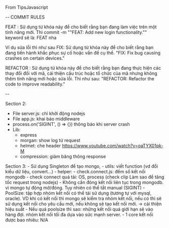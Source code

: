 From TipsJavascript

--
COMMIT RULES

FEAT : Sử dụng từ khóa này để cho biết rằng bạn đang làm việc trên một tính năng mới.
Thì commit -m ""FEAT: Add new login functionality.""
keyword sẽ là: FEAT nha

Ví dụ sửa lỗi thì như sau
FIX: Sử dụng từ khóa này để cho biết rằng bạn đang tiến hành khắc phục sự cố hoặc vấn đề cụ thể.
"FIX: Fix bug causing crashes on certain devices."

REFACTOR : Sử dụng từ khóa này để cho biết rằng bạn đang thực hiện các thay đổi đối với mã, cải thiện cấu trúc hoặc tổ chức của mã nhưng không thêm tính năng mới hoặc sửa lỗi.
Thì như sau: "REFACTOR: Refactor the code to improve readability."

--

Section 2:
- File server.js: chỉ khởi động nodejs
- File app.js: khai báo middleware
- process.on('SIGINT', () => {}) thông báo khi server crash
- Lib:
    - express
    - morgan: show log từ request
    - helmet: che header
    https://www.youtube.com/watch?v=oaTYX01pk-M
    - compression: giảm băng thông response

Section 3:
    - Sử dụng Singleton để tạo mongo,
    - utils: viết function (vd đổi kiểu dữ liệu, convert...)
    - helper:
    - check.connect.js: đếm số kết nối mongodb
    - check connect quá tải: OS, process
    (check clip Làm sao để tăng tốc request trong nodejs)
    - Không cần đóng kết nối liên tục trong mongodb. vì mongo tự động mở/đóng. Tuy nhiên có thể tắt manual (SIGINT)
    - PoolSize: tập hợp nhóm kết nối có thể tái sử dụng (tương tự với mysql, oracle). VD khi có kết nối thì mongo sẽ kiểm tra nhóm kết nối, nếu có thì sẽ sử dụng kết nối cho yêu cầu mới, nếu không sẽ tạo kết nối mới. -> cải thiện hiệu suất
        - Nếu quá poolsize thì sao: những kết nối quá giới hạn sẽ vào hàng đợi. nhóm kết nối tối đa dựa vào sức mạnh server.
    - 1 core kết nối được bao nhiêu: N/A